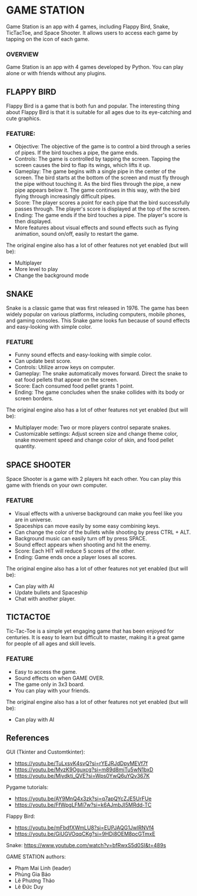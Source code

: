 # GAME STATION
Game Station is an app with 4 games, including Flappy Bird, Snake, TicTacToe, and Space Shooter. It allows users to access each game by tapping on the icon of each game. 
### OVERVIEW
Game Station is an app with 4 games developed by Python. You can play alone or with friends without any plugins.
## FLAPPY BIRD
Flappy Bird is a game that is both fun and popular. The interesting thing about Flappy Bird is that it is suitable for all ages due to its eye-catching and cute graphics.
### FEATURE:
- Objective: The objective of the game is to control a bird through a series of pipes. If the bird touches a pipe, the game ends.
- Controls: The game is controlled by tapping the screen. Tapping the screen causes the bird to flap its wings, which lifts it up.
- Gameplay: The game begins with a single pipe in the center of the screen. The bird starts at the bottom of the screen and must fly through the pipe without touching it. As the bird flies through the pipe, a new pipe appears below it. The game continues in this way, with the bird flying through increasingly difficult pipes.
- Score: The player scores a point for each pipe that the bird successfully passes through. The player's score is displayed at the top of the screen.
- Ending: The game ends if the bird touches a pipe. The player's score is then displayed.
- More features about visual effects and sound effects such as flying animation, sound on/off, easily to restart the game.

The original engine also has a lot of other features not yet enabled (but will be):

- Multiplayer
- More level to play
- Change the background mode
  
## SNAKE
Snake is a classic game that was first released in 1976. The game has been widely popular on various platforms, including computers, mobile phones, and gaming consoles. This Snake game looks fun because of sound effects and easy-looking with simple color.
### FEATURE
- Funny sound effects and easy-looking with simple color.
- Can update best score.
- Controls: Utilize arrow keys on computer.
- Gameplay: The snake automatically moves forward. Direct the snake to eat food pellets that appear on the screen.
- Score: Each consumed food pellet grants 1 point.
- Ending: The game concludes when the snake collides with its body or screen borders.

The original engine also has a lot of other features not yet enabled (but will be):

- Multiplayer mode: Two or more players control separate snakes.
- Customizable settings: Adjust screen size and change theme color, snake movement speed and change color of skin, and food pellet quantity.

## SPACE SHOOTER
Space Shooter is a game with 2 players hit each other. You can play this game with friends on your own computer. 
### FEATURE
- Visual effects with a universe background can make you feel like you are in universe.
- Spaceships can move easily by some easy combining keys.
- Can change the color of the bullets while shooting by press CTRL + ALT.
- Background music can easily turn off by press SPACE.
- Sound effect appears when shooting and hit the enemy.
- Score: Each HIT will reduce 5 scores of the other.
- Ending: Game ends once a player loses all scores.

The original engine also has a lot of other features not yet enabled (but will be):

- Can play with AI
- Update bullets and Spaceship
- Chat with another player.

## TICTACTOE
Tic-Tac-Toe is a simple yet engaging game that has been enjoyed for centuries. It is easy to learn but difficult to master, making it a great game for people of all ages and skill levels. 
### FEATURE
- Easy to access the game.
- Sound effects on when GAME OVER.
- The game only in 3x3 board.
- You can play with your friends.

The original engine also has a lot of other features not yet enabled (but will be):

- Can play with AI

## References
GUI (Tkinter and Customtkinter):
- https://youtu.be/TuLxsvK4svQ?si=rYEJRJdDpyMEVf7f
- https://youtu.be/MvzK9Oguxcg?si=m89d8miTu5wN1bxD
- https://youtu.be/Miydkti_QVE?si=Wps0YwQ6uYQv367K

Pygame tutorials: 
- https://youtu.be/AY9MnQ4x3zk?si=q7apQYcZJE5UrFUe
- https://youtu.be/FfWpgLFMI7w?si=k6AJmbJI5MRdd-TC

Flappy Bird:
- https://youtu.be/mFbdfXWmLU8?si=EUPJAQG1JwlRNVf4
- https://youtu.be/GiUGVOqqCKg?si=9HDi8OEM8pcGTmxE

Snake: https://www.youtube.com/watch?v=bfRwxS5d0SI&t=489s



GAME STATION authors:
- Phạm Mai Linh (leader)
- Phùng Gia Bảo
- Lê Phương Thảo
- Lê Đức Duy

